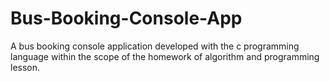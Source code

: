 # Bus-Booking-Console-App
A bus booking console application developed with the c programming language within the scope of the homework of algorithm and programming lesson.
